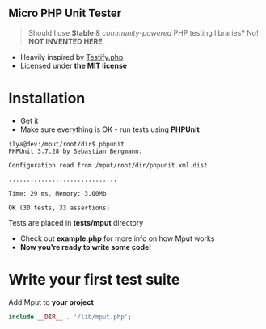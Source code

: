 Micro PHP Unit Tester
---------------------
> Should I use __Stable__ & *community-powered* PHP testing libraries?  No! __NOT INVENTED HERE__

+ Heavily inspired by [Testify.php](https://github.com/marco-fiset/Testify.php)
+ Licensed under __the MIT license__

# Installation

+ Get it 
+ Make sure everything is OK - run tests using __PHPUnit__

~~~shell 
ilya@dev:/mput/root/dir$ phpunit 
PHPUnit 3.7.28 by Sebastian Bergmann.

Configuration read from /mput/root/dir/phpunit.xml.dist

..............................

Time: 29 ms, Memory: 3.00Mb

OK (30 tests, 33 assertions)
~~~
Tests are placed in __tests/mput__ directory

+ Check out __example.php__ for more info on how Mput works
+ **Now you're ready to write some code!**

# Write your first test suite
Add Mput to __your project__

~~~php
include __DIR__ . '/lib/mput.php'; 
~~~

